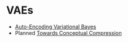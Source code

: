 # VAEs

* [Auto-Encoding Variational Bayes](https://arxiv.org/abs/1312.6114)
* Planned [Towards Conceptual Compression](https://arxiv.org/abs/1604.08772)

